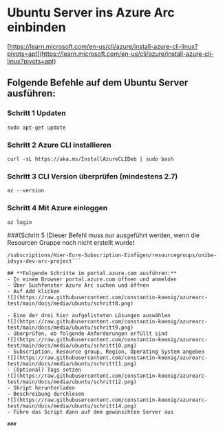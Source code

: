 # Ubuntu Server ins Azure Arc einbinden

[https://learn.microsoft.com/en-us/cli/azure/install-azure-cli-linux?pivots=apt](https://learn.microsoft.com/en-us/cli/azure/install-azure-cli-linux?pivots=apt)

## **Folgende Befehle auf dem Ubuntu Server ausführen:**

### Schritt 1 Updaten

```sudo apt-get update```

### Schritt 2 Azure CLI installieren

```curl -sL https://aka.ms/InstallAzureCLIDeb | sudo bash```

### Schritt 3 CLI Version überprüfen (mindestens 2.7)

```az --version```

### Schritt 4 Mit Azure einloggen

```az login```

###(Schritt 5 (Dieser Befehl muss nur ausgeführt werden, wenn die Resourcen Gruppe noch nicht erstellt wurde)

```az ad sp create-for-rbac -n "http://example.com" --role contributor --scopes 
/subscriptions/Hier-Eure-Subscription-Einfügen/resourcegroups/unibe-idsys-dev-arc-project```

## **Folgende Schritte im portal.azure.com ausführen:**
- In einem Browser portal.azure.com öffnen und anmelden
- Über Suchfenster Azure Arc suchen und öffnen
- Auf Add klicken
![](https://raw.githubusercontent.com/constantin-koenig/azurearc-test/main/docs/media/ubuntu/schritt8.png)

- Eine der drei hier aufgelisteten Lösungen auswählen
![](https://raw.githubusercontent.com/constantin-koenig/azurearc-test/main/docs/media/ubuntu/schritt9.png)
- überprüfen, ob folgende Anforderungen erfüllt sind
![](https://raw.githubusercontent.com/constantin-koenig/azurearc-test/main/docs/media/ubuntu/schritt10.png)
- Subscription, Resource group, Region, Operating System angeben
![](https://raw.githubusercontent.com/constantin-koenig/azurearc-test/main/docs/media/ubuntu/schritt11.png)
- (Optional) Tags setzen
![](https://raw.githubusercontent.com/constantin-koenig/azurearc-test/main/docs/media/ubuntu/schritt12.png)
- Skript herunterladen
- Beschreibung durchlesen
![](https://raw.githubusercontent.com/constantin-koenig/azurearc-test/main/docs/media/ubuntu/schritt14.png)
- Führe das Script dann auf dem gewünschten Server aus

###
